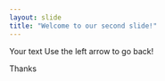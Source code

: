 ```yaml
---
layout: slide
title: "Welcome to our second slide!"
---
```

Your text
Use the left arrow to go back!

Thanks
